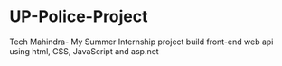 # UP-Police-Project
Tech Mahindra- My Summer Internship project build front-end web api using html, CSS, JavaScript and asp.net
